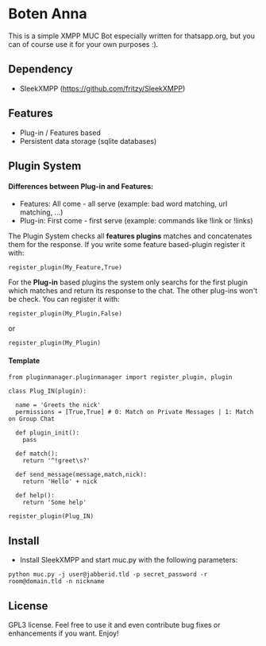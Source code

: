 Boten Anna
===

This is a simple XMPP MUC Bot especially written for thatsapp.org, but you can of course use it for your own purposes :).

Dependency
---
* SleekXMPP (https://github.com/fritzy/SleekXMPP)

Features
---
* Plug-in / Features based
* Persistent data storage (sqlite databases)

Plugin System
---
#### Differences between Plug-in and Features:  
* Features: All come - all serve (example: bad word matching, url matching, ...)  
* Plug-in: First come - first serve (example: commands like !link or !links)  

The Plugin System checks all **features plugins** matches and concatenates them for the response. If you write some feature based-plugin register it with:   
````
register_plugin(My_Feature,True)  
````

For the **Plug-in** based plugins the system only searchs for the first plugin which matches and return its response to the chat. The other plug-ins won't be check. You can register it with:  
````
register_plugin(My_Plugin,False)  
````

or  

````
register_plugin(My_Plugin)  
````

#### Template
````
from pluginmanager.pluginmanager import register_plugin, plugin

class Plug_IN(plugin):
   
  name = 'Greets the nick'
  permissions = [True,True] # 0: Match on Private Messages | 1: Match on Group Chat   
  
  def plugin_init():
    pass

  def match():
    return '^!greet\s?'

  def send_message(message,match,nick):
    return 'Hello' + nick

  def help():
    return 'Some help'

register_plugin(Plug_IN)
````

Install
---
* Install SleekXMPP and start muc.py with the following parameters:  
````
python muc.py -j user@jabberid.tld -p secret_password -r room@domain.tld -n nickname  
````

License
---
GPL3 license.
Feel free to use it and even contribute bug fixes or enhancements if you want. Enjoy!
